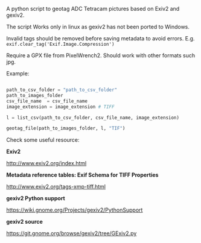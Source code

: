 A python script to geotag ADC Tetracam pictures based on Exiv2 and  gexiv2.

The script Works only in linux as gexiv2 has not been ported to Windows.

Invalid tags should be removed before saving metadata to avoid errors.
E.g. `exif.clear_tag('Exif.Image.Compression')`

Require a GPX file from PixelWrench2. Should work with other formats such jpg.


Example:

```python

path_to_csv_folder = "path_to_csv_folder"
path_to_images_folder
csv_file_name  = csv_file_name
image_extension = image_extension # TIFF

l = list_csv(path_to_csv_folder, csv_file_name, image_extension)

geotag_file(path_to_images_folder, l, "TIF")

```


Check some useful resource:

**Exiv2**

http://www.exiv2.org/index.html

**Metadata reference tables: Exif Schema for TIFF Properties**

http://www.exiv2.org/tags-xmp-tiff.html


**gexiv2 Python support**

https://wiki.gnome.org/Projects/gexiv2/PythonSupport


**gexiv2 source**

https://git.gnome.org/browse/gexiv2/tree/GExiv2.py
